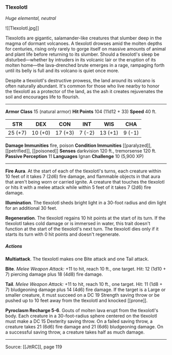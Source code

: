 ### Tlexolotl
_Huge elemental, neutral_

![[Tlexolotl.jpg]]

Tlexolotls are gigantic, salamander-like creatures that slumber deep in the magma of dormant volcanoes. A tlexolotl drowses amid the molten depths for centuries, rising only rarely to gorge itself on massive amounts of animal and plant life before returning to its slumber. Should a tlexolotl's sleep be disturbed—whether by intruders in its volcanic lair or the eruption of its molten home—the lava-drenched brute emerges in a rage, rampaging forth until its belly is full and its volcano is quiet once more.

Despite a tlexolotl's destructive prowess, the land around its volcano is often naturally abundant. It's common for those who live nearby to honor the tlexolotl as a protector of the land, as the ash it creates rejuvenates the soil and encourages life to flourish.




---

**Armor Class** 15 (natural armor)
**Hit Points** 104 (11d12 + 33)
**Speed** 40 ft.

| STR     | DEX     | CON     | INT     | WIS     | CHA     |
|---------|---------|---------|---------|---------|---------|
| 25 (+7) | 10 (+0) | 17 (+3) | 7 (-2) | 13 (+1) | 9 (-1) |

**Damage Immunities** fire, poison
**Condition Immunities** [[paralyzed]], [[petrified]], [[poisoned]]
**Senses** darkvision 120 ft., tremorsense 120 ft.
**Passive Perception** 11
**Languages** Ignan
**Challenge** 10 (5,900 XP)

---

**Fire Aura**. At the start of each of the tlexolotl's turns, each creature within 10 feet of it takes 7 (2d6) fire damage, and flammable objects in that aura that aren't being worn or carried ignite. A creature that touches the tlexolotl or hits it with a melee attack while within 5 feet of it takes 7 (2d6) fire damage.

**Illumination**. The tlexolotl sheds bright light in a 30-foot radius and dim light for an additional 30 feet.

**Regeneration**. The tlexolotl regains 10 hit points at the start of its turn. If the tlexolotl takes cold damage or is immersed in water, this trait doesn't function at the start of the tlexolotl's next turn. The tlexolotl dies only if it starts its turn with 0 hit points and doesn't regenerate.

##### Actions
**Multiattack**. The tlexolotl makes one Bite attack and one Tail attack.

**Bite**. _Melee Weapon Attack:_ +11 to hit, reach 10 ft., one target. Hit: 12 (1d10 + 7) piercing damage plus 18 (4d8) fire damage.

**Tail**. _Melee Weapon Attack:_ +11 to hit, reach 10 ft., one target. Hit: 11 (1d8 + 7) bludgeoning damage plus 14 (4d6) fire damage. If the target is a Large or smaller creature, it must succeed on a DC 19 Strength saving throw or be pushed up to 10 feet away from the tlexolotl and knocked [[prone]].

**Pyroclasm Recharge 5-6**. Gouts of molten lava erupt from the tlexolotl's body. Each creature in a 30-foot-radius sphere centered on the tlexolotl must make a DC 15 Dexterity saving throw. On a failed saving throw, a creature takes 21 (6d6) fire damage and 21 (6d6) bludgeoning damage. On a successful saving throw, a creature takes half as much damage.


---

Source: [[JttRC]], page 119